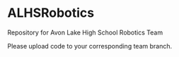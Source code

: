# ALHSRobotics
Repository for Avon Lake High School Robotics Team

Please upload code to your corresponding team branch.
